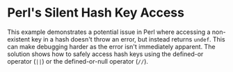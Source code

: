 # Perl's Silent Hash Key Access

This example demonstrates a potential issue in Perl where accessing a non-existent key in a hash doesn't throw an error, but instead returns `undef`. This can make debugging harder as the error isn't immediately apparent. The solution shows how to safely access hash keys using the defined-or operator (`||`) or the defined-or-null operator (`//`).